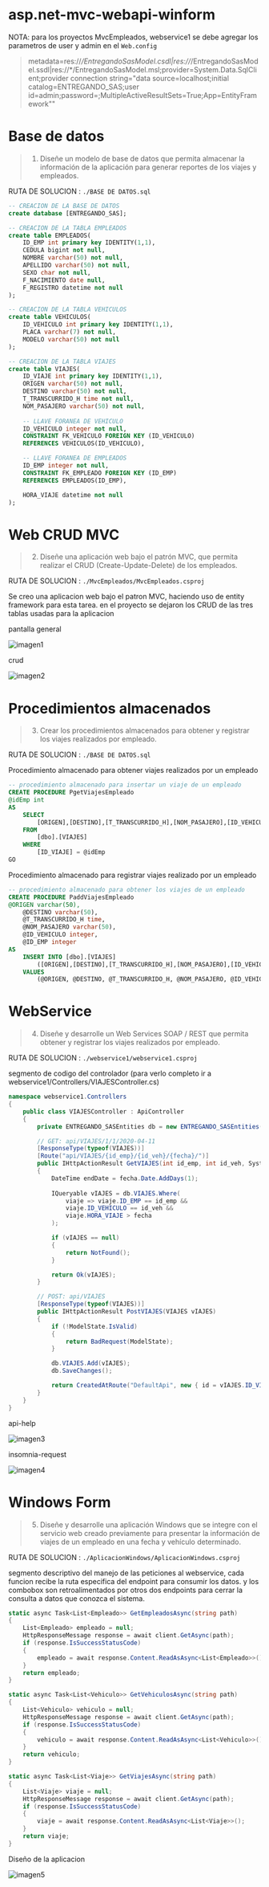 # asp.net-mvc-webapi-winform

NOTA: para los proyectos MvcEmpleados, webservice1 se debe agregar los parametros de user y admin en el `Web.config`

> metadata=res://*/EntregandoSasModel.csdl|res://*/EntregandoSasModel.ssdl|res://*/EntregandoSasModel.msl;provider=System.Data.SqlClient;provider connection string=&quot;data source=localhost;initial catalog=ENTREGANDO_SAS;user id=admin;password=;MultipleActiveResultSets=True;App=EntityFramework&quot;"


# Base de datos

> 1. Diseñe un modelo de base de datos que permita almacenar la información de la aplicación para generar reportes de los viajes y empleados.

RUTA DE SOLUCION : `./BASE DE DATOS.sql`

```sql
-- CREACION DE LA BASE DE DATOS
create database [ENTREGANDO_SAS];

-- CREACION DE LA TABLA EMPLEADOS
create table EMPLEADOS(
	ID_EMP int primary key IDENTITY(1,1),
	CEDULA bigint not null,
	NOMBRE varchar(50) not null,
	APELLIDO varchar(50) not null,
	SEXO char not null,
	F_NACIMIENTO date null,
	F_REGISTRO datetime not null
);

-- CREACION DE LA TABLA VEHICULOS
create table VEHICULOS(
	ID_VEHICULO int primary key IDENTITY(1,1),
	PLACA varchar(7) not null,
	MODELO varchar(50) not null
);

-- CREACION DE LA TABLA VIAJES
create table VIAJES(
	ID_VIAJE int primary key IDENTITY(1,1),
	ORIGEN varchar(50) not null,
	DESTINO varchar(50) not null,
	T_TRANSCURRIDO_H time not null,
	NOM_PASAJERO varchar(50) not null,
	
	-- LLAVE FORANEA DE VEHICULO
	ID_VEHICULO integer not null,
	CONSTRAINT FK_VEHICULO FOREIGN KEY (ID_VEHICULO)
    REFERENCES VEHICULOS(ID_VEHICULO),

	-- LLAVE FORANEA DE EMPLEADOS
	ID_EMP integer not null,
	CONSTRAINT FK_EMPLEADO FOREIGN KEY (ID_EMP)
    REFERENCES EMPLEADOS(ID_EMP),

	HORA_VIAJE datetime not null
);
```

# Web CRUD MVC
> 2. Diseñe una aplicación web bajo el patrón MVC, que permita realizar el CRUD (Create-Update-Delete) de los empleados.

RUTA DE SOLUCION : `./MvcEmpleados/MvcEmpleados.csproj`

Se creo una aplicacion web bajo el patron MVC, haciendo uso de entity framework para esta tarea. en el proyecto se dejaron los CRUD de las tres tablas usadas para la aplicacion

pantalla general

![imagen1](./imagenes/1.png)

crud

![imagen2](./imagenes/2.png)

# Procedimientos almacenados
> 3. Crear los procedimientos almacenados para obtener y registrar los viajes realizados por empleado.

RUTA DE SOLUCION : `./BASE DE DATOS.sql`

Procedimiento almacenado para obtener viajes realizados por un empleado

```sql
-- procedimiento almacenado para insertar un viaje de un empleado
CREATE PROCEDURE PgetViajesEmpleado
@idEmp int
AS
	SELECT 
		[ORIGEN],[DESTINO],[T_TRANSCURRIDO_H],[NOM_PASAJERO],[ID_VEHICULO],[ID_EMP],[HORA_VIAJE]
	FROM
		[dbo].[VIAJES]
	WHERE
		[ID_VIAJE] = @idEmp
GO
```

Procedimiento almacenado para registrar viajes realizado por un empleado

```sql
-- procedimiento almacenado para obtener los viajes de un empleado
CREATE PROCEDURE PaddViajesEmpleado
@ORIGEN varchar(50),
	@DESTINO varchar(50),
	@T_TRANSCURRIDO_H time,
	@NOM_PASAJERO varchar(50),
	@ID_VEHICULO integer,
	@ID_EMP integer
AS
	INSERT INTO [dbo].[VIAJES]
		([ORIGEN],[DESTINO],[T_TRANSCURRIDO_H],[NOM_PASAJERO],[ID_VEHICULO],[ID_EMP],[HORA_VIAJE])
	VALUES
		(@ORIGEN, @DESTINO, @T_TRANSCURRIDO_H, @NOM_PASAJERO, @ID_VEHICULO, @ID_EMP, CURRENT_TIMESTAMP)
```

# WebService 
> 4. Diseñe y desarrolle un Web Services SOAP / REST que permita obtener y registrar los viajes realizados por empleado.

RUTA DE SOLUCION : `./webservice1/webservice1.csproj`

segmento de codigo del controlador (para verlo completo ir a webservice1/Controllers/VIAJESController.cs)
```csharp
namespace webservice1.Controllers
{
    public class VIAJESController : ApiController
    {
        private ENTREGANDO_SASEntities db = new ENTREGANDO_SASEntities();

        // GET: api/VIAJES/1/1/2020-04-11
        [ResponseType(typeof(VIAJES))]
        [Route("api/VIAJES/{id_emp}/{id_veh}/{fecha}/")]
        public IHttpActionResult GetVIAJES(int id_emp, int id_veh, System.DateTime fecha)
        {
            DateTime endDate = fecha.Date.AddDays(1);
            
            IQueryable vIAJES = db.VIAJES.Where(
                viaje => viaje.ID_EMP == id_emp && 
                viaje.ID_VEHICULO == id_veh &&
                viaje.HORA_VIAJE > fecha 
            );

            if (vIAJES == null)
            {
                return NotFound();
            }

            return Ok(vIAJES);
        }

        // POST: api/VIAJES
        [ResponseType(typeof(VIAJES))]
        public IHttpActionResult PostVIAJES(VIAJES vIAJES)
        {
            if (!ModelState.IsValid)
            {
                return BadRequest(ModelState);
            }

            db.VIAJES.Add(vIAJES);
            db.SaveChanges();

            return CreatedAtRoute("DefaultApi", new { id = vIAJES.ID_VIAJE }, vIAJES);
        }
    }
}
```

api-help

![imagen3](./imagenes/3.png)

insomnia-request

![imagen4](./imagenes/4.png)

# Windows Form

> 5. Diseñe y desarrolle una aplicación Windows que se integre con el servicio web creado previamente para presentar la información de viajes de un empleado en una fecha y vehículo determinado.

RUTA DE SOLUCION : `./AplicacionWindows/AplicacionWindows.csproj`

segmento descriptivo del manejo de las peticiones al webservice, cada funcion recibe la ruta especifica del endpoint para consumir los datos. y los combobox son retroalimentados por otros dos endpoints para cerrar la consulta a datos que conozca el sistema.

```csharp
static async Task<List<Empleado>> GetEmpleadosAsync(string path)
{
    List<Empleado> empleado = null;
    HttpResponseMessage response = await client.GetAsync(path);
    if (response.IsSuccessStatusCode)
    {
        empleado = await response.Content.ReadAsAsync<List<Empleado>>();
    }
    return empleado;
}

static async Task<List<Vehiculo>> GetVehiculosAsync(string path)
{
    List<Vehiculo> vehiculo = null;
    HttpResponseMessage response = await client.GetAsync(path);
    if (response.IsSuccessStatusCode)
    {
        vehiculo = await response.Content.ReadAsAsync<List<Vehiculo>>();
    }
    return vehiculo;
}

static async Task<List<Viaje>> GetViajesAsync(string path)
{
    List<Viaje> viaje = null;
    HttpResponseMessage response = await client.GetAsync(path);
    if (response.IsSuccessStatusCode)
    {
        viaje = await response.Content.ReadAsAsync<List<Viaje>>();
    }
    return viaje;
}
```

Diseño de la aplicacion

![imagen5](./imagenes/5.png)
